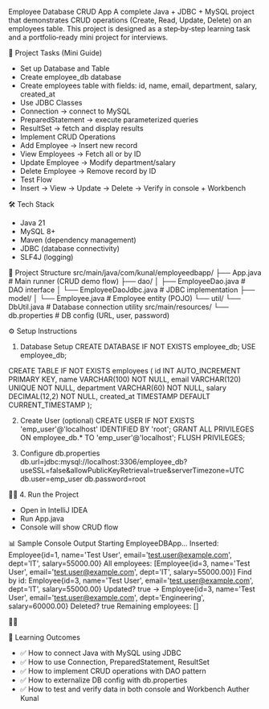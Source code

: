 Employee Database CRUD App
A complete Java + JDBC + MySQL project that demonstrates CRUD operations (Create, Read, Update, Delete) on an employees table.
This project is designed as a step‑by‑step learning task and a portfolio‑ready mini project for interviews.

📌 Project Tasks (Mini Guide)
- Set up Database and Table
- Create employee_db database
- Create employees table with fields: id, name, email, department, salary, created_at
- Use JDBC Classes
- Connection → connect to MySQL
- PreparedStatement → execute parameterized queries
- ResultSet → fetch and display results
- Implement CRUD Operations
- Add Employee → Insert new record
- View Employees → Fetch all or by ID
- Update Employee → Modify department/salary
- Delete Employee → Remove record by ID
- Test Flow
- Insert → View → Update → Delete → Verify in console + Workbench

🛠️ Tech Stack
- Java 21
- MySQL 8+
- Maven (dependency management)
- JDBC (database connectivity)
- SLF4J (logging)

📂 Project Structure
src/main/java/com/kunal/employeedbapp/
 ├── App.java                  # Main runner (CRUD demo flow)
 ├── dao/
 │    ├── EmployeeDao.java     # DAO interface
 │    └── EmployeeDaoJdbc.java # JDBC implementation
 ├── model/
 │    └── Employee.java        # Employee entity (POJO)
 └── util/
      └── DbUtil.java          # Database connection utility
src/main/resources/
 └── db.properties             # DB config (URL, user, password)



⚙️ Setup Instructions
1. Database Setup
CREATE DATABASE IF NOT EXISTS employee_db;
USE employee_db;

CREATE TABLE IF NOT EXISTS employees (
  id INT AUTO_INCREMENT PRIMARY KEY,
  name VARCHAR(100) NOT NULL,
  email VARCHAR(120) UNIQUE NOT NULL,
  department VARCHAR(60) NOT NULL,
  salary DECIMAL(12,2) NOT NULL,
  created_at TIMESTAMP DEFAULT CURRENT_TIMESTAMP
);


2. Create User (optional)
CREATE USER IF NOT EXISTS 'emp_user'@'localhost' IDENTIFIED BY 'root';
GRANT ALL PRIVILEGES ON employee_db.* TO 'emp_user'@'localhost';
FLUSH PRIVILEGES;


3. Configure db.properties
db.url=jdbc:mysql://localhost:3306/employee_db?useSSL=false&allowPublicKeyRetrieval=true&serverTimezone=UTC
db.user=emp_user
db.password=root


4. Run the Project
- Open in IntelliJ IDEA
- Run App.java
- Console will show CRUD flow

📊 Sample Console Output
Starting EmployeeDBApp...
Inserted: Employee{id=1, name='Test User', email='test.user@example.com', dept='IT', salary=55000.00}
All employees: [Employee{id=3, name='Test User', email='test.user@example.com', dept='IT', salary=55000.00}]
Find by id: Employee{id=3, name='Test User', email='test.user@example.com', dept='IT', salary=55000.00}
Updated? true -> Employee{id=3, name='Test User', email='test.user@example.com', dept='Engineering', salary=60000.00}
Deleted? true
Remaining employees: []



📌 Learning Outcomes
- ✅ How to connect Java with MySQL using JDBC
- ✅ How to use Connection, PreparedStatement, ResultSet
- ✅ How to implement CRUD operations with DAO pattern
- ✅ How to externalize DB config with db.properties
- ✅ How to test and verify data in both console and Workbench
Auther
Kunal
